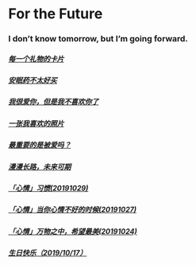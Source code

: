 # For the Future

### I don’t know tomorrow, but I’m going forward.

##### [每一个礼物的卡片](/20191213.html)

##### [安眠药不太好买](/20191211-2.html)

##### [我很爱你，但是我不喜欢你了](/20191211.html)

##### [一张我喜欢的照片](/20191207.html)

##### [最重要的是被爱吗？](/20191125.html)

##### [漫漫长路，未来可期](/20191109.html)

##### [「心情」习惯(20191029)](/20191029.html)

##### [「心情」当你心情不好的时候(20191027)](/20191027.html)

##### [「心情」万物之中，希望最美(20191024)](/20191024.html)

##### [ 生日快乐（2019/10/17）](/20191017-2.html)

